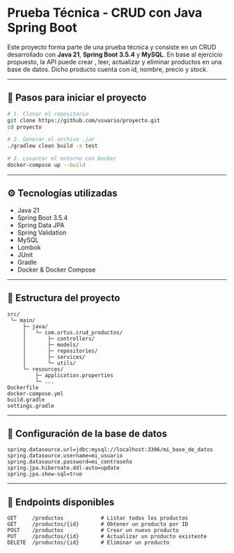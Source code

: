 # Prueba Técnica - CRUD con Java Spring Boot

Este proyecto forma parte de una prueba técnica y consiste en un CRUD desarrollado con **Java 21**, **Spring Boot 3.5.4** y **MySQL**. En base al ejercicio propuesto, la API puede crear , leer, actualizar y eliminar productos en una base de datos. Dicho producto cuenta con id, nombre, precio y stock.

---

## 🚀 Pasos para iniciar el proyecto

```bash
# 1. Clonar el repositorio
git clone https://github.com/usuario/proyecto.git
cd proyecto

# 2. Generar el archivo .jar 
./gradlew clean build -x test

# 3. Levantar el entorno con Docker
docker-compose up --build
```

---

## ⚙️ Tecnologías utilizadas

- Java 21
- Spring Boot 3.5.4
- Spring Data JPA
- Spring Validation
- MySQL
- Lombok
- JUnit
- Gradle
- Docker & Docker Compose

---

## 📁 Estructura del proyecto

```
src/
 └─ main/
     ├─ java/
     │   └─ com.ortus.crud_productos/
     │       ├─ controllers/
     │       ├─ models/
     │       ├─ repositories/
     │       ├─ services/
     │       └─ utils/
     └─ resources/
         ├─ application.properties
         └─ ...
Dockerfile
docker-compose.yml
build.gradle
settings.gradle
```

---

## 🧾 Configuración de la base de datos

```properties
spring.datasource.url=jdbc:mysql://localhost:3306/mi_base_de_datos
spring.datasource.username=mi_usuario
spring.datasource.password=mi_contraseña
spring.jpa.hibernate.ddl-auto=update
spring.jpa.show-sql=true
```

---

## 🔗 Endpoints disponibles

```http
GET     /productos            # Listar todos los productos
GET     /productos/{id}       # Obtener un producto por ID
POST    /productos            # Crear un nuevo producto
PUT     /productos/{id}       # Actualizar un producto existente
DELETE  /productos/{id}       # Eliminar un producto
```